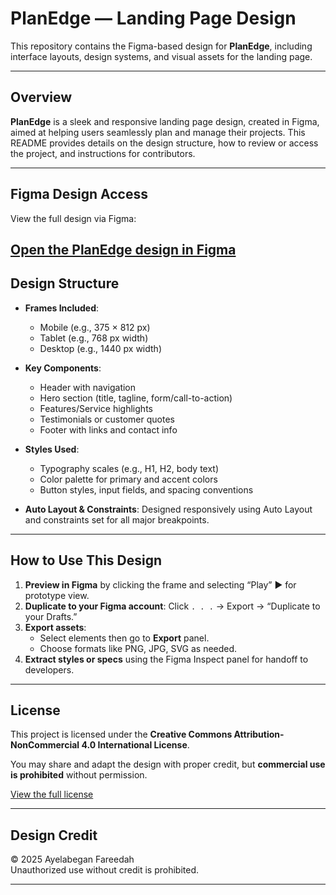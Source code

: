 # PlanEdge — Landing Page Design

This repository contains the Figma-based design for **PlanEdge**, including interface layouts, design systems, and visual assets for the landing page.

---

##  Overview

**PlanEdge** is a sleek and responsive landing page design, created in Figma, aimed at helping users seamlessly plan and manage their projects. This README provides details on the design structure, how to review or access the project, and instructions for contributors.

---

##  Figma Design Access

View the full design via Figma:

[Open the PlanEdge design in Figma](https://www.figma.com/design/VRpot8blTSzXfzNaoXqruX/PlanEdge?node-id=0-1)
---

##  Design Structure

- **Frames Included**:
  - Mobile (e.g., 375 × 812 px)
  - Tablet (e.g., 768 px width)
  - Desktop (e.g., 1440 px width)

- **Key Components**:
  - Header with navigation
  - Hero section (title, tagline, form/call-to-action)
  - Features/Service highlights
  - Testimonials or customer quotes
  - Footer with links and contact info

- **Styles Used**:
  - Typography scales (e.g., H1, H2, body text)
  - Color palette for primary and accent colors
  - Button styles, input fields, and spacing conventions

- **Auto Layout & Constraints**:
  Designed responsively using Auto Layout and constraints set for all major breakpoints.

---

##  How to Use This Design

1. **Preview in Figma** by clicking the frame and selecting “Play” ▶️ for prototype view.  
2. **Duplicate to your Figma account**: Click `. . .` → Export → “Duplicate to your Drafts.”  
3. **Export assets**:
   - Select elements then go to **Export** panel.
   - Choose formats like PNG, JPG, SVG as needed.
4. **Extract styles or specs** using the Figma Inspect panel for handoff to developers.

---

##  License

This project is licensed under the **Creative Commons Attribution-NonCommercial 4.0 International License**.

You may share and adapt the design with proper credit, but **commercial use is prohibited** without permission.

[View the full license](LICENSE)

---

##  Design Credit

© 2025 Ayelabegan Fareedah  
Unauthorized use without credit is prohibited.

---
